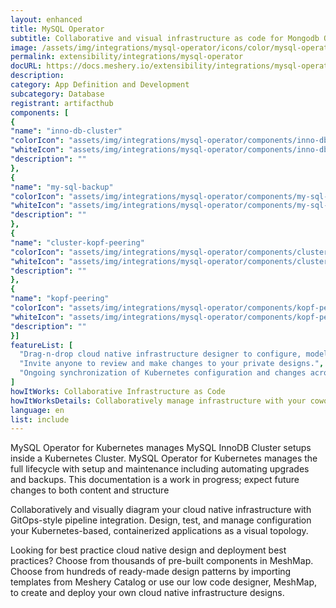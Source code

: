 ```yaml
---
layout: enhanced
title: MySQL Operator
subtitle: Collaborative and visual infrastructure as code for Mongodb Operator
image: /assets/img/integrations/mysql-operator/icons/color/mysql-operator-color.svg
permalink: extensibility/integrations/mysql-operator
docURL: https://docs.meshery.io/extensibility/integrations/mysql-operator
description: 
category: App Definition and Development
subcategory: Database
registrant: artifacthub
components: [
{
"name": "inno-db-cluster"
"colorIcon": "assets/img/integrations/mysql-operator/components/inno-db-cluster/icons/color/inno-db-cluster-color.svg"
"whiteIcon": "assets/img/integrations/mysql-operator/components/inno-db-cluster/icons/white/inno-db-cluster-white.svg"
"description": ""
},
{
"name": "my-sql-backup"
"colorIcon": "assets/img/integrations/mysql-operator/components/my-sql-backup/icons/color/my-sql-backup-color.svg"
"whiteIcon": "assets/img/integrations/mysql-operator/components/my-sql-backup/icons/white/my-sql-backup-white.svg"
"description": ""
},
{
"name": "cluster-kopf-peering"
"colorIcon": "assets/img/integrations/mysql-operator/components/cluster-kopf-peering/icons/color/cluster-kopf-peering-color.svg"
"whiteIcon": "assets/img/integrations/mysql-operator/components/cluster-kopf-peering/icons/white/cluster-kopf-peering-white.svg"
"description": ""
},
{
"name": "kopf-peering"
"colorIcon": "assets/img/integrations/mysql-operator/components/kopf-peering/icons/color/kopf-peering-color.svg"
"whiteIcon": "assets/img/integrations/mysql-operator/components/kopf-peering/icons/white/kopf-peering-white.svg"
"description": ""
}]
featureList: [
  "Drag-n-drop cloud native infrastructure designer to configure, model, and deploy your workloads.",
  "Invite anyone to review and make changes to your private designs.",
  "Ongoing synchronization of Kubernetes configuration and changes across any number of clusters."
]
howItWorks: Collaborative Infrastructure as Code
howItWorksDetails: Collaboratively manage infrastructure with your coworkers synchronously sharing the same designs.
language: en
list: include
---
```

<p>
MySQL Operator for Kubernetes manages MySQL InnoDB Cluster setups inside a Kubernetes Cluster. MySQL Operator for Kubernetes manages the full lifecycle with setup and maintenance including automating upgrades and backups. This documentation is a work in progress; expect future changes to both content and structure
</p>
<p>
    Collaboratively and visually diagram your cloud native infrastructure with GitOps-style pipeline integration. Design, test, and manage configuration your Kubernetes-based, containerized applications as a visual topology.
</p>
<p>
    Looking for best practice cloud native design and deployment best practices? Choose from thousands of pre-built components in MeshMap. Choose from hundreds of ready-made design patterns by importing templates from Meshery Catalog or use our low code designer, MeshMap, to create and deploy your own cloud native infrastructure designs.
</p>
